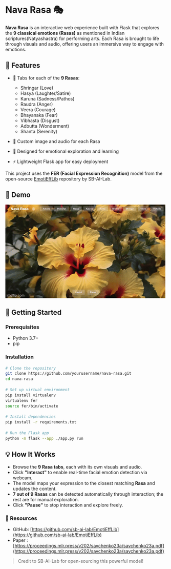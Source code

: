 # Nava Rasa 🎭

**Nava Rasa** is an interactive web experience built with Flask that explores the **9 classical emotions (Rasas)** as mentioned in Indian scriptures(Natyashastra) for performing arts. Each Rasa is brought to life through visuals and audio, offering users an immersive way to engage with emotions.

## 🌟 Features

- 🌈 Tabs for each of the **9 Rasas**:
  - Shringar (Love)
  - Hasya (Laughter/Satire)
  - Karuna (Sadness/Pathos)
  - Raudra (Anger)
  - Veera (Courage)
  - Bhayanaka (Fear)
  - Vibhasta (Disgust)
  - Adbutta (Wonderment)
  - Shanta (Serenity)

- 🎨 Custom image and audio for each Rasa
- 🧠 Designed for emotional exploration and learning
- ⚡️ Lightweight Flask app for easy deployment

This project uses the **FER (Facial Expression Recognition)** model from the open-source [EmotiEffLib](https://github.com/sb-ai-lab/EmotiEffLib) repository by SB-AI-Lab.

## 📸 Demo

![Nava Rasa Demo](demo.gif)

## 🚀 Getting Started

### Prerequisites

- Python 3.7+
- pip

### Installation

```bash
# Clone the repository
git clone https://github.com/yourusername/nava-rasa.git
cd nava-rasa

# Set up virtual environment
pip install virtualenv
virtualenv fer
source fer/bin/activate

# Install dependencies
pip install -r requirements.txt

# Run the Flask app
python -m flask --app ./app.py run

```

## 💡 How It Works

- Browse the **9 Rasa tabs**, each with its own visuals and audio.
- Click **"Interact"** to enable real-time facial emotion detection via webcam.
- The model maps your expression to the closest matching **Rasa** and updates the content.
- **7 out of 9 Rasas** can be detected automatically through interaction; the rest are for manual exploration.
- Click **"Pause"** to stop interaction and explore freely.

### 🔗 Resources

- GitHub: [https://github.com/sb-ai-lab/EmotiEffLib](https://github.com/sb-ai-lab/EmotiEffLib)
- Paper : [https://proceedings.mlr.press/v202/savchenko23a/savchenko23a.pdf](https://proceedings.mlr.press/v202/savchenko23a/savchenko23a.pdf)

> Credit to SB-AI-Lab for open-sourcing this powerful model!
